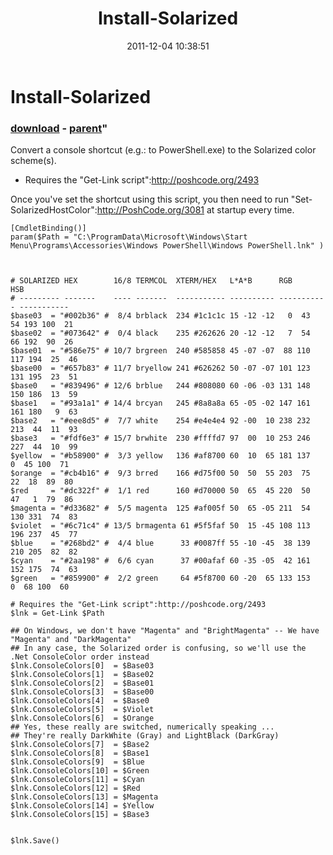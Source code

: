 ﻿---
pid:            3080
parent:         2648
children:       
poster:         Joel Bennett
title:          Install-Solarized
date:           2011-12-04 10:38:51
format:         posh
---

# Install-Solarized

### [download](3080.ps1) - [parent](2648.md)"

Convert a console shortcut (e.g.: to PowerShell.exe) to the Solarized color scheme(s).

* Requires the "Get-Link script":http://poshcode.org/2493

Once you've set the shortcut using this script, you then need to run "Set-SolarizedHostColor":http://PoshCode.org/3081 at startup every time.

```posh
[CmdletBinding()]
param($Path = "C:\ProgramData\Microsoft\Windows\Start Menu\Programs\Accessories\Windows PowerShell\Windows PowerShell.lnk" )



# SOLARIZED HEX        16/8 TERMCOL  XTERM/HEX   L*A*B      RGB         HSB
# --------- -------    ---- -------  ----------- ---------- ----------- -----------
$base03  = "#002b36" #  8/4 brblack  234 #1c1c1c 15 -12 -12   0  43  54 193 100  21
$base02  = "#073642" #  0/4 black    235 #262626 20 -12 -12   7  54  66 192  90  26
$base01  = "#586e75" # 10/7 brgreen  240 #585858 45 -07 -07  88 110 117 194  25  46
$base00  = "#657b83" # 11/7 bryellow 241 #626262 50 -07 -07 101 123 131 195  23  51
$base0   = "#839496" # 12/6 brblue   244 #808080 60 -06 -03 131 148 150 186  13  59
$base1   = "#93a1a1" # 14/4 brcyan   245 #8a8a8a 65 -05 -02 147 161 161 180   9  63
$base2   = "#eee8d5" #  7/7 white    254 #e4e4e4 92 -00  10 238 232 213  44  11  93
$base3   = "#fdf6e3" # 15/7 brwhite  230 #ffffd7 97  00  10 253 246 227  44  10  99
$yellow  = "#b58900" #  3/3 yellow   136 #af8700 60  10  65 181 137   0  45 100  71
$orange  = "#cb4b16" #  9/3 brred    166 #d75f00 50  50  55 203  75  22  18  89  80
$red     = "#dc322f" #  1/1 red      160 #d70000 50  65  45 220  50  47   1  79  86
$magenta = "#d33682" #  5/5 magenta  125 #af005f 50  65 -05 211  54 130 331  74  83
$violet  = "#6c71c4" # 13/5 brmagenta 61 #5f5faf 50  15 -45 108 113 196 237  45  77
$blue    = "#268bd2" #  4/4 blue      33 #0087ff 55 -10 -45  38 139 210 205  82  82
$cyan    = "#2aa198" #  6/6 cyan      37 #00afaf 60 -35 -05  42 161 152 175  74  63
$green   = "#859900" #  2/2 green     64 #5f8700 60 -20  65 133 153   0  68 100  60

# Requires the "Get-Link script":http://poshcode.org/2493
$lnk = Get-Link $Path

## On Windows, we don't have "Magenta" and "BrightMagenta" -- We have "Magenta" and "DarkMagenta"
## In any case, the Solarized order is confusing, so we'll use the .Net ConsoleColor order instead
$lnk.ConsoleColors[0]  = $Base03
$lnk.ConsoleColors[1]  = $Base02
$lnk.ConsoleColors[2]  = $Base01
$lnk.ConsoleColors[3]  = $Base00
$lnk.ConsoleColors[4]  = $Base0
$lnk.ConsoleColors[5]  = $Violet
$lnk.ConsoleColors[6]  = $Orange
## Yes, these really are switched, numerically speaking ...
## They're really DarkWhite (Gray) and LightBlack (DarkGray)
$lnk.ConsoleColors[7]  = $Base2
$lnk.ConsoleColors[8]  = $Base1
$lnk.ConsoleColors[9]  = $Blue
$lnk.ConsoleColors[10] = $Green
$lnk.ConsoleColors[11] = $Cyan
$lnk.ConsoleColors[12] = $Red
$lnk.ConsoleColors[13] = $Magenta
$lnk.ConsoleColors[14] = $Yellow
$lnk.ConsoleColors[15] = $Base3


$lnk.Save()

```
